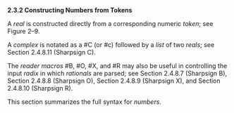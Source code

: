 **2.3.2 Constructing Numbers from Tokens** 

A *real* is constructed directly from a corresponding numeric *token*; see Figure 2–9. 

A *complex* is notated as a #C (or #c) followed by a *list* of two *reals*; see Section 2.4.8.11 (Sharpsign C). 

The *reader macros* #B, #O, #X, and #R may also be useful in controlling the input *radix* in which *rationals* are parsed; see Section 2.4.8.7 (Sharpsign B), Section 2.4.8.8 (Sharpsign O), Section 2.4.8.9 (Sharpsign X), and Section 2.4.8.10 (Sharpsign R). 

This section summarizes the full syntax for *numbers*. 

